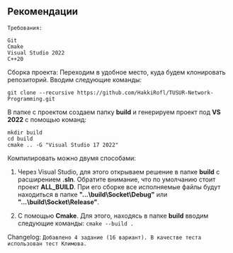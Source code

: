 ## Рекомендации 

    Требования:
    
    Git
    Cmake
    Visual Studio 2022
    C++20
Сборка проекта:
Переходим в удобное место, куда будем клонировать репозиторий. Вводим следующие команды:

    git clone --recursive https://github.com/HakkiRofl/TUSUR-Network-Programming.git

В папке с проектом создаем папку **build** и генерируем проект под **VS 2022** с помощью команд:

    mkdir build
    cd build
    cmake .. -G "Visual Studio 17 2022"
    
Компилировать можно двумя способами:
1. Через Visual Studio, для этого открываем решение в папке **build** с расширением **.sln**.
Обратите внимание, что по умолчанию стоит проект **ALL_BUILD**. При его сборке все исполняемые файлы будут находиться в папке **"...\build\Socket\Debug"** или **"...\build\Socket\Release"**.

2. С помощью **Cmake**. Для этого, находясь в папке **build** вводим следующие команды:
	`cmake --build .` 

Changelog:
`Добавлено 4 задание (16 вариант). В качестве теста использован тест Климова.` 
